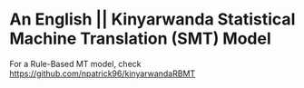 # An English || Kinyarwanda Statistical Machine Translation (SMT) Model

For a Rule-Based MT model, check https://github.com/npatrick96/kinyarwandaRBMT 
